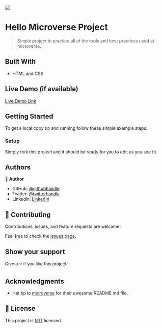 ![](https://img.shields.io/badge/Microverse-blueviolet)

# Hello Microverse Project

> Simple project to practice all of the tools and best practices used at microverse.


## Built With

- HTML and CSS

## Live Demo (if available)

[Live Demo Link](https://livedemo.com)


## Getting Started

To get a local copy up and running follow these simple example steps.

### Setup

Simply fork this project and it should be ready for you to edit as you see fit.

## Authors

👤 **Author**

- GitHub: [@githubhandle](https://github.com/Benmuiruri)
- Twitter: [@twitterhandle](https://twitter.com/_optimize)
- LinkedIn: [LinkedIn](https://www.linkedin.com/in/benjamin-kiarie-180b66149/)

## 🤝 Contributing

Contributions, issues, and feature requests are welcome!

Feel free to check the [issues page](https://github.com/Benmuiruri/hello-microverse/issues).

## Show your support

Give a ⭐️ if you like this project!

## Acknowledgments

- Hat tip to [microverse](https://github.com/microverseinc) for their awesome README.md file.

## 📝 License

This project is [MIT](./MIT.md) licensed.